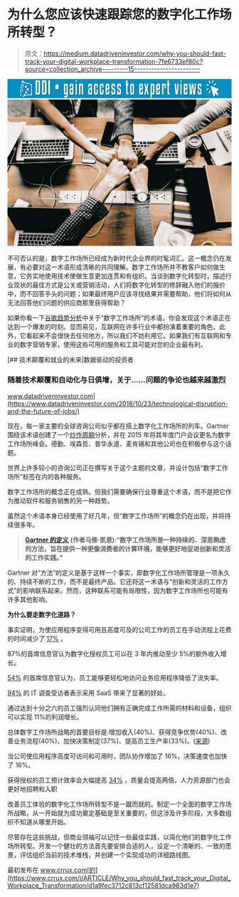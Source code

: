 # 为什么您应该快速跟踪您的数字化工作场所转型？

> 原文：<https://medium.datadriveninvestor.com/why-you-should-fast-track-your-digital-workplace-transformation-7fe6733ef80c?source=collection_archive---------15----------------------->

[![](img/549928f22e0e5681125933aab2d9b915.png)](http://www.track.datadriveninvestor.com/1B9E)![](img/8f8e03638f5a263cd898c90e460d23a0.png)

不可否认的是，数字工作场所已经成为新时代企业界的时髦词汇。这一概念仍在发展，有必要对这一术语形成清晰的共同理解。数字工作场所并不教客户如何做生意，它务实地使用技术使做生意更加连贯和有组织。当谈到数字化转型时，描述行业现状的最佳方式是公关或营销活动，人们将数字化转型的修辞融入他们的报价中，而不回答手头的问题；如果最终用户应该寻找结果并需要帮助，他们将如何从无法回答他们问题的供应商那里获得帮助？

如果你看一下[谷歌趋势分析](https://trends.google.com/trends/explore?date=all&q=digital%20workplace)中关于“数字工作场所”的术语，你会发现这个术语正在达到一个爆发的时刻。显而易见，互联网在许多行业中都扮演着重要的角色。此外，它看起来不会很快去任何地方，所以我们不妨利用它。如果我们有互联网和专业的数字营销专家，使用这些可用的服务和工具可能对您的企业最有利。

[](https://www.datadriveninvestor.com/2018/10/23/technological-disruption-and-the-future-of-jobs/) [## 技术颠覆和就业的未来|数据驱动的投资者

### 随着技术颠覆和自动化与日俱增，关于……问题的争论也越来越激烈

www.datadriveninvestor.com](https://www.datadriveninvestor.com/2018/10/23/technological-disruption-and-the-future-of-jobs/) 

现在，每一家主要的全球咨询公司似乎都在搭上数字化工作场所的列车。Gartner 围绕该术语创建了一个[炒作周期](https://www.gartner.com/en/documents/2810217)分析，并在 2015 年将其年度门户会议更名为数字工作场所峰会。德勤、埃森哲、普华永道、麦肯锡和其他公司也在积极参与这个话题。

世界上许多较小的咨询公司正在撰写关于这个主题的文章，并设计包括“数字工作场所”标签在内的各种服务。

数字工作场所的概念正在成熟。但我们需要确保行业尊重这个术语，而不是把它作为推动软件和服务销售的另一种趋势。

虽然这个术语本身已经使用了好几年，但“数字工作场所”的概念仍在出现，并将持续很多年。

> [**Gartner 的定义**](https://www.information-age.com/time-now-get-grips-digital-workplace-and-manage-consumerisation-gartner-123458214/) **(作者马修·凯恩):“数字工作场所是一种持续的、深思熟虑的方法，旨在提供一种更像消费者的计算环境，能够更好地促进创新和灵活的工作实践。”**

Gartner 对“方法”的定义是基于这样一个事实，即数字化工作场所管理是一项永久的、持续不断的工作，而不是最终产品。它还将这一术语与“创新和灵活的工作方式”的影响联系起来。然而，这种联系可能有局限性，因为数字工作场所也可能有许多其他影响。

**为什么要走数字化道路？**

事实证明，为使应用程序变得可用且高度可及的公司工作的员工在手动流程上花费的时间减少了 [17%](https://campaign.vmware.com/imgs/GlobalCampaigns/F2018/44769/edw-0765_the_impact_of_a_digitally_empowered_workforce.pdf?mid=16014&eid=CVMW2000052620506) 。

87%的首席信息官认为数字化授权员工可以在 3 年内推动至少 5%的额外收入增长。

[54%](https://campaign.vmware.com/imgs/GlobalCampaigns/F2018/44769/edw-0765_the_impact_of_a_digitally_empowered_workforce.pdf?mid=16014&eid=CVMW2000052620506) 的首席信息官认为，员工能够更轻松地访问业务应用程序降低了流失率。

[94%](https://www.bettercloud.com/monitor/state-of-the-saas-powered-workplace-report/) 的 IT 调查受访者表示采用 SaaS 带来了显著的好处。

通过达到十分之六的员工强烈认同他们拥有正确完成工作所需的材料和设备，组织可以实现 11%的利润增长。

总体数字工作场所战略的首要目标是:增加收入(40%)、获得竞争优势(40%)、改善业务流程(40%)、加快决策制定(37%)、提高员工生产率(33%)。([来源](https://www.dimensiondata.com/microsites/-/media/95C5923C59FD4437B870929D3396F891.ashx))

当公司使应用程序高度可访问和可用时，团队协作增加了 16%，决策速度也加快了 16%。

获得授权的员工预计效率会大幅提高 [34%](https://www.vmware.com/radius/impact-digital-workforce/) ，质量会提高两倍，人力资源部门也会更好地招聘和入职

改善员工体验的数字化工作场所转型不是一蹴而就的。制定一个全面的数字工作场所战略，从一开始就为成功奠定基础是至关重要的，但这涉及许多阶段，大多数组织不知道从哪里开始。

尽管存在这些挑战，但商业领袖可以记住一些最佳实践，以简化他们的数字化工作场所转型。开发一个健壮的方法首先要安排合适的人，设定一个清晰的、一致的愿景，评估组织当前的技术堆栈，并创建一个实现成功的详细路线图。

最初发布在 www.crrux.com[的](https://www.crrux.com/i/ARTICLE/Why_you_should_fast_track_your_Digital_Workplace_Transformation/d1a9fec3712c813cf12581dca983d1e7)